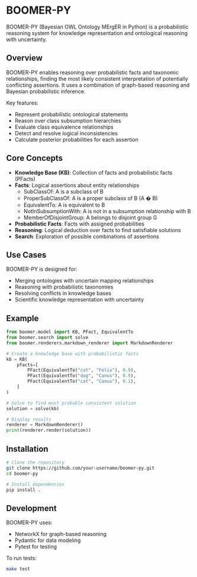 # BOOMER-PY

BOOMER-PY (Bayesian OWL Ontology MErgER in Python) is a probabilistic reasoning system for knowledge representation and ontological reasoning with uncertainty.

## Overview

BOOMER-PY enables reasoning over probabilistic facts and taxonomic relationships, finding the most likely consistent interpretation of potentially conflicting assertions. It uses a combination of graph-based reasoning and Bayesian probabilistic inference.

Key features:
- Represent probabilistic ontological statements
- Reason over class subsumption hierarchies
- Evaluate class equivalence relationships
- Detect and resolve logical inconsistencies
- Calculate posterior probabilities for each assertion

## Core Concepts

- **Knowledge Base (KB)**: Collection of facts and probabilistic facts (PFacts)
- **Facts**: Logical assertions about entity relationships
  - SubClassOf: A is a subclass of B
  - ProperSubClassOf: A is a proper subclass of B (A � B)
  - EquivalentTo: A is equivalent to B
  - NotInSubsumptionWith: A is not in a subsumption relationship with B
  - MemberOfDisjointGroup: A belongs to disjoint group G
- **Probabilistic Facts**: Facts with assigned probabilities
- **Reasoning**: Logical deduction over facts to find satisfiable solutions
- **Search**: Exploration of possible combinations of assertions

## Use Cases

BOOMER-PY is designed for:
- Merging ontologies with uncertain mapping relationships
- Reasoning with probabilistic taxonomies
- Resolving conflicts in knowledge bases
- Scientific knowledge representation with uncertainty

## Example

```python
from boomer.model import KB, PFact, EquivalentTo
from boomer.search import solve
from boomer.renderers.markdown_renderer import MarkdownRenderer

# Create a knowledge base with probabilistic facts
kb = KB(
    pfacts=[
        PFact(EquivalentTo("cat", "Felix"), 0.9),
        PFact(EquivalentTo("dog", "Canus"), 0.9),
        PFact(EquivalentTo("cat", "Canus"), 0.1),
    ]
)

# Solve to find most probable consistent solution
solution = solve(kb)

# Display results
renderer = MarkdownRenderer()
print(renderer.render(solution))
```

## Installation

```bash
# Clone the repository
git clone https://github.com/your-username/boomer-py.git
cd boomer-py

# Install dependencies
pip install .
```

## Development

BOOMER-PY uses:
- NetworkX for graph-based reasoning
- Pydantic for data modeling
- Pytest for testing

To run tests:
```bash
make test
```

